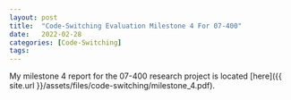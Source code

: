 ```yaml
---
layout: post
title:  "Code-Switching Evaluation Milestone 4 For 07-400"
date:   2022-02-28
categories: [Code-Switching]
tags: 
---
```


My milestone 4 report for the 07-400 research project is located 
[here]({{ site.url }}/assets/files/code-switching/milestone_4.pdf).
